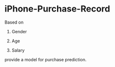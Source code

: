 # iPhone-Purchase-Record

Based on 

1. Gender

2. Age
  
3. Salary

provide a model for purchase prediction.

